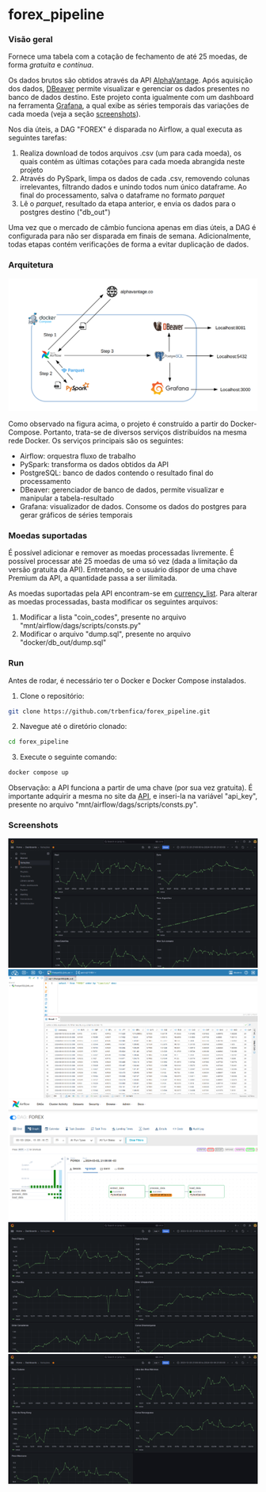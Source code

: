 # forex_pipeline


### Visão geral


Fornece uma tabela com a cotação de fechamento de até 25 moedas, de forma *gratuita* e *contínua*.

Os dados brutos são obtidos através da API [AlphaVantage](https://www.alphavantage.co/). Após aquisição dos dados, 
[DBeaver](https://dbeaver.io/download/) permite visualizar e gerenciar os dados presentes no banco de dados destino. Este projeto 
conta igualmente com um dashboard na ferramenta [Grafana](https://grafana.com/), a qual exibe as séries temporais das variações 
de cada moeda (veja a seção [screenshots](#Screenshots)).

Nos dia úteis, a DAG "FOREX" é disparada no Airflow, a qual executa as seguintes tarefas:

1. Realiza download de todos arquivos .csv (um para cada moeda), os quais contém as últimas cotações para cada moeda abrangida neste projeto
1. Através do PySpark, limpa os dados de cada .csv, removendo colunas irrelevantes, filtrando dados e unindo todos num único dataframe.
Ao final do processamento, salva o dataframe no formato _parquet_
1. Lê o _parquet_, resultado da etapa anterior, e envia os dados para o postgres destino ("db_out")

Uma vez que o mercado de câmbio funciona apenas em dias úteis, a DAG é configurada para não ser disparada em finais de semana.
Adicionalmente, todas etapas contém verificações de forma a evitar duplicação de dados.


### Arquitetura

![forex_architecture](./images/architecture.png)

Como observado na figura acima, o projeto é construído a partir do Docker-Compose. Portanto, trata-se de diversos serviços
distribuídos na mesma rede Docker. Os serviços principais são os seguintes:

- Airflow: orquestra fluxo de trabalho
- PySpark: transforma os dados obtidos da API
- PostgreSQL: banco de dados contendo o resultado final do processamento
- DBeaver: gerenciador de banco de dados, permite visualizar e manipular a tabela-resultado
- Grafana: visualizador de dados. Consome os dados do postgres para gerar gráficos de séries temporais


### Moedas suportadas

É possível adicionar e remover as moedas processadas livremente. É possível processar até 25 moedas de uma só vez (dada a limitação da 
versão gratuita da API). Entretando, se o usuário dispor de uma chave Premium da API, a quantidade passa a ser ilimitada.

As moedas suportadas pela API encontram-se em [currency_list](https://www.alphavantage.co/physical_currency_list/). Para alterar as moedas
processadas, basta modificar os seguintes arquivos:

1. Modificar a lista "coin_codes", presente no arquivo "mnt/airflow/dags/scripts/consts.py"
1. Modificar o arquivo "dump.sql", presente no arquivo "docker/db_out/dump.sql"


### Run

Antes de rodar, é necessário ter o Docker e Docker Compose instalados.

1. Clone o repositório:

  ```bash
  git clone https://github.com/trbenfica/forex_pipeline.git
  ```

2. Navegue até o diretório clonado:

  ```bash
  cd forex_pipeline
  ```

3. Execute o seguinte comando:

  ```bash
  docker compose up
  ```

Observação: a API funciona a partir de uma chave (por sua vez gratuita). É importante adquirir a mesma no site da 
[API](https://www.alphavantage.co/support/#api-key), e inseri-la na variável "api_key", presente no arquivo 
"mnt/airflow/dags/scripts/consts.py".


### Screenshots

![grafana1](./images/grafana%201.png)
![dbeaver](./images/dbeaver.png)
![airflow](./images/dag.png)
![grafana2](./images/grafana%202.png)
![grafana3](./images/grafana%203.png)

